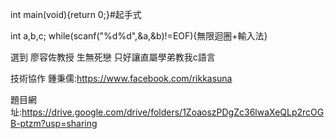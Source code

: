 int main(void){return 0;}#起手式


int a,b,c;    while(scanf("%d%d",&a,&b)!=EOF){無限迴圈+輸入法}


選到 廖容佐教授 生無死戀 只好讓直屬學弟教我c語言

技術協作  鍾秉儒:https://www.facebook.com/rikkasuna

題目網址:https://drive.google.com/drive/folders/1ZoaoszPDgZc36lwaXeQLp2rcOGB-ptzm?usp=sharing
